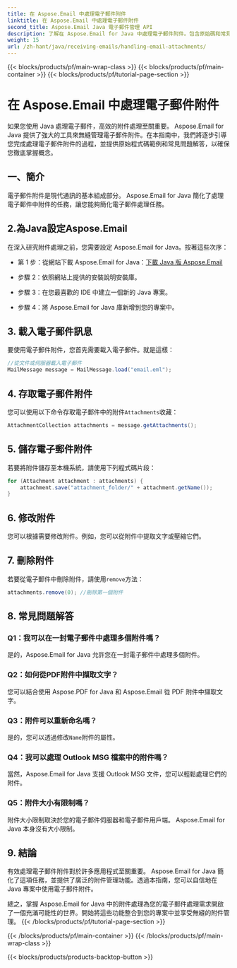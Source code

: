 ```yaml
---
title: 在 Aspose.Email 中處理電子郵件附件
linktitle: 在 Aspose.Email 中處理電子郵件附件
second_title: Aspose.Email Java 電子郵件管理 API
description: 了解在 Aspose.Email for Java 中處理電子郵件附件。包含原始碼和常見問題解答的逐步指南，可實現高效的電子郵件附件管理。
weight: 15
url: /zh-hant/java/receiving-emails/handling-email-attachments/
---
```


{{< blocks/products/pf/main-wrap-class >}}
{{< blocks/products/pf/main-container >}}
{{< blocks/products/pf/tutorial-page-section >}}

# 在 Aspose.Email 中處理電子郵件附件


如果您使用 Java 處理電子郵件，高效的附件處理至關重要。 Aspose.Email for Java 提供了強大的工具來無縫管理電子郵件附件。在本指南中，我們將逐步引導您完成處理電子郵件附件的過程，並提供原始程式碼範例和常見問題解答，以確保您徹底掌握概念。

## 一、簡介

電子郵件附件是現代通訊的基本組成部分。 Aspose.Email for Java 簡化了處理電子郵件中附件的任務，讓您能夠簡化電子郵件處理任務。

## 2.為Java設定Aspose.Email

在深入研究附件處理之前，您需要設定 Aspose.Email for Java。按著這些次序：

- 第 1 步：從網站下載 Aspose.Email for Java：[下載 Java 版 Aspose.Email](https://releases.aspose.com/email/java/)

- 步驟 2：依照網站上提供的安裝說明安裝庫。

- 步驟 3：在您最喜歡的 IDE 中建立一個新的 Java 專案。

- 步驟 4：將 Aspose.Email for Java 庫新增到您的專案中。

## 3. 載入電子郵件訊息

要使用電子郵件附件，您首先需要載入電子郵件。就是這樣：

```java
//從文件或伺服器載入電子郵件
MailMessage message = MailMessage.load("email.eml");
```

## 4. 存取電子郵件附件

您可以使用以下命令存取電子郵件中的附件`Attachments`收藏：

```java
AttachmentCollection attachments = message.getAttachments();
```

## 5. 儲存電子郵件附件

若要將附件儲存至本機系統，請使用下列程式碼片段：

```java
for (Attachment attachment : attachments) {
    attachment.save("attachment_folder/" + attachment.getName());
}
```

## 6. 修改附件

您可以根據需要修改附件。例如，您可以從附件中提取文字或壓縮它們。

## 7. 刪除附件

若要從電子郵件中刪除附件，請使用`remove`方法：

```java
attachments.remove(0); //刪除第一個附件
```

## 8. 常見問題解答

### Q1：我可以在一封電子郵件中處理多個附件嗎？

是的，Aspose.Email for Java 允許您在一封電子郵件中處理多個附件。

### Q2：如何從PDF附件中擷取文字？

您可以結合使用 Aspose.PDF for Java 和 Aspose.Email 從 PDF 附件中擷取文字。

### Q3：附件可以重新命名嗎？

是的，您可以透過修改`Name`附件的屬性。

### Q4：我可以處理 Outlook MSG 檔案中的附件嗎？

當然，Aspose.Email for Java 支援 Outlook MSG 文件，您可以輕鬆處理它們的附件。

### Q5：附件大小有限制嗎？

附件大小限制取決於您的電子郵件伺服器和電子郵件用戶端。 Aspose.Email for Java 本身沒有大小限制。

## 9. 結論

有效處理電子郵件附件對於許多應用程式至關重要。 Aspose.Email for Java 簡化了這項任務，並提供了廣泛的附件管理功能。透過本指南，您可以自信地在 Java 專案中使用電子郵件附件。

總之，掌握 Aspose.Email for Java 中的附件處理為您的電子郵件處理需求開啟了一個充滿可能性的世界。開始將這些功能整合到您的專案中並享受無縫的附件管理。
{{< /blocks/products/pf/tutorial-page-section >}}

{{< /blocks/products/pf/main-container >}}
{{< /blocks/products/pf/main-wrap-class >}}

{{< blocks/products/products-backtop-button >}}
